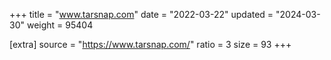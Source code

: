 +++
title = "www.tarsnap.com"
date = "2022-03-22"
updated = "2024-03-30"
weight = 95404

[extra]
source = "https://www.tarsnap.com/"
ratio = 3
size = 93
+++
